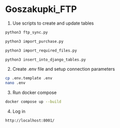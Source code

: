 # Goszakupki_FTP

1. Use scripts to create and update tables 
```bash
python3 ftp_sync.py
```

```bash
python3 import_purchase.py 
```

```bash
python3 import_required_files.py
```

```bash
python3 insert_into_django_tables.py
```

2. Create .env file and setup connection parameters
```bash
cp .env.template .env
nano .env
```

3. Run docker compose
```bash
docker compose up --build
```

4. Log in
```bash
http://localhost:8001/
```